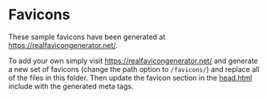 # Favicons

These sample favicons have been generated at https://realfavicongenerator.net/.

To add your own simply visit https://realfavicongenerator.net/ and
generate a new set of favicons (change the path option to `/favicons/`)
and replace all of the files in this folder. Then update the favicon section in
the [head.html](../_includes/head.html) include with the generated meta tags.
